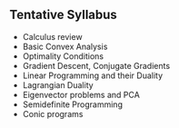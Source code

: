 Tentative Syllabus
--------

- Calculus review
- Basic Convex Analysis
- Optimality Conditions
- Gradient Descent, Conjugate Gradients
- Linear Programming and their Duality
- Lagrangian Duality
- Eigenvector problems and PCA
- Semidefinite Programming
- Conic programs

